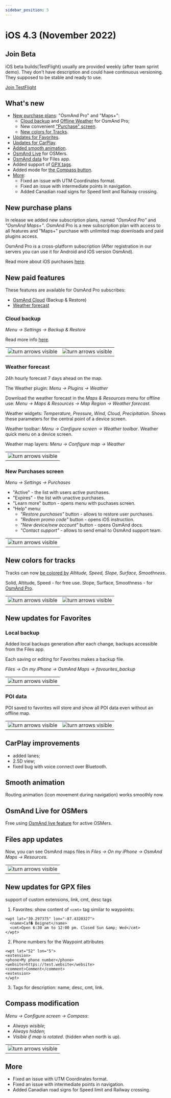 ```yaml
---
sidebar_position: 5
---
```


# iOS 4.3 (November 2022)

## Join Beta

iOS beta builds(TestFlight) usually are provided weekly (after team sprint demo). They don't have description and could have continuous versioning. They supposed to be stable and ready to use.

<div>
  <a class="button button--active" href="https://testflight.apple.com/join/7poGNCKy">Join TestFlight</a>
</div>

## What's new

<!-- [Read the release article](https://osmand.net/blog/osmand-ios-4-3-released) -->

* [New purchase plans](#new-purchase-plans): "OsmAnd Pro" and "Maps+":
  * [Cloud backup](#cloud-backup) and [Offline Weather](#weather-forecast) for OsmAnd Pro;
  * New convenient ["Purchase" screen](#new-purchases-screen).
  * [New colors for Tracks](#new-colors-for-tracks).
* [Updates for Favorites](#new-updates-for-favorites).
* [Updates for CarPlay](#carplay-improvements).
* [Added smooth animation](#smooth-animation).
* [OsmAnd Live](#osmand-live-for-osmers) for OSMers.
* [OsmAnd data](#files-app-updates) for Files app.
* Added support of [GPX tags](#new-updates-for-gpx-files).
* Added mode for [the Compass button](#compass-modification).
* [More](#more):
  * Fixed an issue with UTM Coordinates format.
  * Fixed an issue with intermediate points in navigation.
  * Added Canadian road signs for Speed limit and Railway crossing.



## New purchase plans

In release we added new subscription plans, named _"OsmAnd Pro"_ and _"OsmAnd Maps+"_. OsmAnd Pro is a new subscription plan with access to all features and "Maps+" purchase with unlimited map downloads and paid plugins access.

OsmAnd Pro is a cross-platform subscription (After registration in our servers you can use it for Android and iOS version OsmAnd).

Read more about iOS purchases [here](https://osmand.net/docs/user/purchases/ios).

## New paid features

These features are available for OsmAnd Pro subscribes:
- [OsmAnd Cloud](#cloud-backup) (Backup & Restore)
- [Weather forecast](#weather-forecast)

### Cloud backup

_Menu → Settings → Backup & Restore_

Read more info [here](https://osmand.net/docs/user/personal/storage#backup-and-restore-for-osmand-pro).

<table class="blogimage">
  <tr>
    <td><img src={require('@site/blog/2022-12-10-ios-4-3/backup_ios.png').default} alt="turn arrows visible"/></td>
    <td><img src={require('@site/blog/2022-12-10-ios-4-3/backup_1_ios.png').default} alt="turn arrows visible"/></td>    
    </tr>
</table> 

### Weather forecast

24h hourly forecast 7 days ahead on the map.

The Weather plugin: _Menu → Plugins → Weather_

Download the weather forecast in the _Maps & Resources_ menu for offline use:  _Menu → Maps & Resources → Map Region → Weather forecast_.

Weather widgets: _Temperature, Pressure, Wind, Cloud, Precipitation_. Shows these parameters for the central point of a device screen.

Weather toolbar: _Menu → Configure screen → Weather toolbar_. Weather quick menu on a device screen.

Weather map layers: _Menu → Configure map → Weather_


<table class="blogimage">
  <tr>
    <td><img src={require('@site/blog/2022-12-10-ios-4-3/weather_ios.png').default} alt="turn arrows visible"/></td>
    </tr>
</table> 


### New Purchases screen

_Menu → Settings → Purchases_

- "Active"  - the list with users active purchases.
- "Expires" - the list with unactive purchases.
- "Learn more" button - opens menu with puchases screen.
- "Help" menu:
    - _"Restore purchases"_ button - allows to restore user purchases.
    - _"Redeem promo code"_ button - opens iOS instruction.
    - _"New device/new account"_ button - opens OsmAnd docs.
    - _"Contact support"_ - allows to send email to OsmAnd support team.

<table class="blogimage">
  <tr>
    <td><img src={require('@site/blog/2022-12-10-ios-4-3/purchases_screen.png').default} alt="turn arrows visible"/></td>
    </tr>
</table> 

## New colors for tracks

Tracks can now [be colored by](https://osmand.net/docs/user/map/tracks-on-map#track-appearance) _Altitude, Speed, Slope, Surface, Smoothness_.

Solid, Altitude, Speed - for free use.
Slope, Surface, Smoothness - for [OsmAnd Pro](https://osmand.net/docs/user/purchases/ios#free-and-paid-features).

<table class="blogimage">
  <tr>
    <td><img src={require('@site/blog/2022-12-10-ios-4-3/gpx_colors_ios.png').default} alt="turn arrows visible"/></td>
    <td><img src={require('@site/blog/2022-12-10-ios-4-3/gpx_colors_1_ios.png').default} alt="turn arrows visible"/></td>
    </tr>
</table> 


## New updates for Favorites

### Local backup

Added local backups generation after each change, backups accessible from the Files app.

Each saving or editing for Favorites makes a backup file.

*Files → On my iPhone → OsmAnd Maps → favourites_backup*

<table class="blogimage">
  <tr>
    <td><img src={require('@site/blog/2022-12-10-ios-4-3/favorites_autobackup.png').default} alt="turn arrows visible"/></td>
    </tr>
</table> 


### POI data

POI saved to favorites will store and show all POI data even without an offline map.

<table class="blogimage">
  <tr>
    <td><img src={require('@site/blog/2022-12-10-ios-4-3/favorites_poi_ios.png').default} alt="turn arrows visible"/></td>
    <td><img src={require('@site/blog/2022-12-10-ios-4-3/favorites_poi_1_ios.png').default} alt="turn arrows visible"/></td>
    </tr>
</table> 


## CarPlay improvements

- added lanes;
- 2.5D view;
- fixed bug with voice connect over Bluetooth.

## Smooth animation

Routing animation (icon movement during navigation) works smoothly now.

## OsmAnd Live for OSMers 

Free using [OsmAnd live feature](https://osmand.net/docs/user/personal/maps#free-for-osm-mappers) for active OSMers.

## Files app updates

Now, you can see OsmAnd maps files in _Files → On my iPhone → OsmAnd Maps → Resources_.

<table class="blogimage">
  <tr>
    <td><img src={require('@site/blog/2022-12-10-ios-4-3/resources_ios.png').default} alt="turn arrows visible"/></td>
    </tr>
</table> 

## New updates for GPX files

support of custom extensions, link, cmt, desc tags

1. Favorites: show content of ```<cmt>``` tag similar to waypoints:

```
<wpt lat="30.297375" lon="-87.4320327">
  <name>Caf� Beignet</name>
  <cmt>Open 6:30 am to 12:00 pm. Closed Sun &amp; Wed</cmt>
</wpt>
```

2. Phone numbers for the Waypoint attributes

```
<wpt lat="52" lon="5">
<extension>
<phone>My phone number</phone>
<website>https://test.website</website>
<comment>Comment</comment>
<extension>
</wpt>
```

3. Tags for description: name, desc, cmt, link.


## Compass modification

_Menu → Configure screen → Compass_:
- _Always wisible_;
- _Always hidden_;
- _Visible if map is rotated_. (hidden when north is up).

<table class="blogimage">
  <tr>
    <td><img src={require('@site/blog/2022-12-10-ios-4-3/compass_ios.png').default} alt="turn arrows visible"/></td>
    </tr>
</table> 

## More

- Fixed an issue with UTM Coordinates format.
- Fixed an issue with intermediate points in navigation.
- Added Canadian road signs for Speed limit and Railway crossing.

